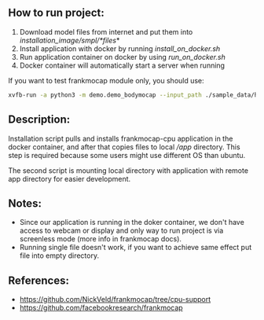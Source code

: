 ## How to run project:

1. Download model files from internet and put them into *installation_image/smpl/\*files**
2. Install application with docker by running *install_on_docker.sh*
3. Run application container on docker by using *run_on_docker.sh*
4. Docker container will automatically start a server when running

If you want to test frankmocap module only, you should use:

```bash
xvfb-run -a python3 -m demo.demo_bodymocap --input_path ./sample_data/han_short.mp4 --out_dir ./mocap_output
```

## Description:

Installation script pulls and installs frankmocap-cpu application in the docker container, and after that copies files
to local */app* directory. This step is required because some users might use different OS than ubuntu.

The second script is mounting local directory with application with remote app directory for easier development.

## Notes:

* Since our application is running in the doker container, we don't have access to webcam or display and only way to run
  project is via screenless mode (more info in frankmocap docs).
* Running single file doesn't work, if you want to achieve same effect put file into empty directory.

## References:

* https://github.com/NickVeld/frankmocap/tree/cpu-support
* https://github.com/facebookresearch/frankmocap
